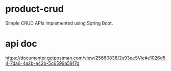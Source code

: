# product-crud
Simple CRUD APIs implemented using Spring Boot. 

# api doc
https://documenter.getpostman.com/view/25660838/2s93eeSVie#e1026d54-7da6-4a2b-a42b-5c6599a5917d
